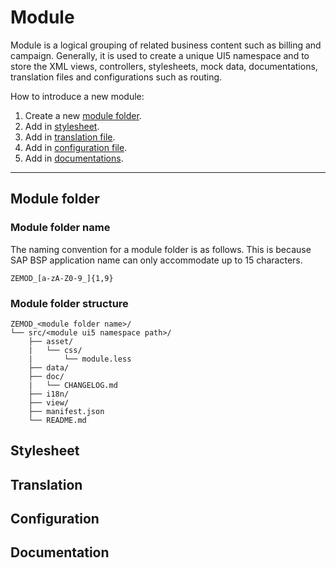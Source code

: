 # Module
Module is a logical grouping of related business content such as billing and campaign. Generally, it is used to create a unique UI5 namespace and to store the XML views, controllers, stylesheets, mock data, documentations, translation files and configurations such as routing.

How to introduce a new module:

1. Create a new [module folder](#markdown-header-module-folder).
2. Add in [stylesheet](#markdown-header-stylesheets).
3. Add in [translation file](#markdown-header-translation-files).
4. Add in [configuration file](#markdown-header-configuration).
5. Add in [documentations](#markdown-header-documentation).

***
## Module folder
### Module folder name ###
The naming convention for a module folder is as follows. This is because SAP BSP application name can only accommodate up to 15 characters.

```
ZEMOD_[a-zA-Z0-9_]{1,9}
```

### Module folder structure ###


```
ZEMOD_<module folder name>/
└── src/<module ui5 namespace path>/
    ├── asset/
    |   └── css/
    |       └── module.less
    ├── data/
    ├── doc/
    |   └── CHANGELOG.md
    ├── i18n/
    ├── view/
    ├── manifest.json
    └── README.md
```


## Stylesheet


## Translation


## Configuration


## Documentation
